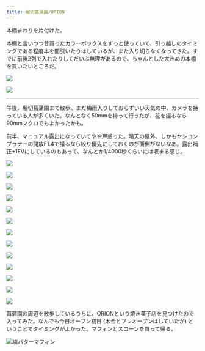 ```yaml
---
title: 堀切菖蒲園/ORION
---
```


本棚まわりを片付けた。

本棚と言いつつ昔買ったカラーボックスをずっと使っていて、引っ越しのタイミングである程度本を間引いたりはしているが、また入り切らなくなってきた。すでに前後2列で入れたりしてだいぶ無理があるので、ちゃんとした大きめの本棚を買いたいところだ。

![](https://photos.old.apkas.net/medium/202406/20240615-111926.webp)

![](https://photos.old.apkas.net/medium/202406/20240615-111951.webp)

---

午後、堀切菖蒲園まで散歩。まだ梅雨入りしておらずいい天気の中、カメラを持っている人が多くいた。なんとなく50mmを持って行ったが、花を撮るなら90mmマクロでもよかったかも。

前半、マニュアル露出になっていてやや戸惑った。晴天の屋外、しかもヤシコンプラナーの開放F1.4で撮るなら絞り優先にしておくのが面倒がないなあ。露出補正+1EVにしているのもあって、なんとか1/4000秒くらいには収まる感じ。

![](https://photos.old.apkas.net/medium/202406/20240615-141442.webp)

![](https://photos.old.apkas.net/medium/202406/20240615-141517.webp)

![](https://photos.old.apkas.net/medium/202406/20240615-141820.webp)

![](https://photos.old.apkas.net/medium/202406/20240615-142202.webp)

![](https://photos.old.apkas.net/medium/202406/20240615-142801.webp)

![](https://photos.old.apkas.net/medium/202406/20240615-142843.webp)

![](https://photos.old.apkas.net/medium/202406/20240615-143003.webp)

![](https://photos.old.apkas.net/medium/202406/20240615-143333.webp)

![](https://photos.old.apkas.net/medium/202406/20240615-143414.webp)

![](https://photos.old.apkas.net/medium/202406/20240615-143500.webp)

![](https://photos.old.apkas.net/medium/202406/20240615-143530.webp)

![](https://photos.old.apkas.net/medium/202406/20240615-143648.webp)

![](https://photos.old.apkas.net/medium/202406/20240615-144324.webp)

菖蒲園の周辺を散歩しているうちに、ORIONという焼き菓子店を見つけたので入ってみた。なんでも今日オープン初日 (木金とプレオープンはしていたが) ということでタイミングがよかった。マフィンとスコーンを買って帰る。

![塩バターマフィン](https://photos.old.apkas.net/medium/202406/20240615-155258.webp)

